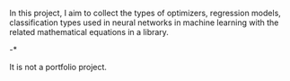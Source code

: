In this project, I aim to collect the types of optimizers, regression models, classification types used in neural networks in machine learning with the related mathematical equations in a library.

-*

It is not a portfolio project.
